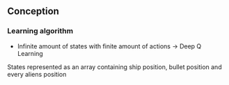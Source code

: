 ## Conception


### Learning algorithm
- Infinite amount of states with finite amount of actions -> Deep Q Learning

States represented as an array containing ship position, bullet position and every aliens position
